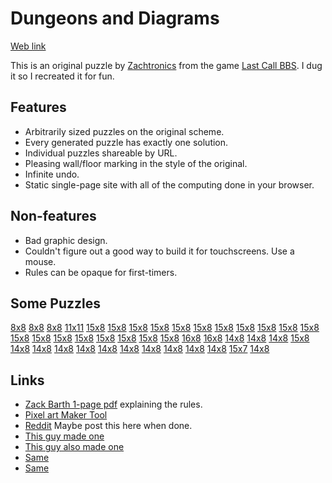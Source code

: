 # Dungeons and Diagrams

[Web link](https://dandd.therestinmotion.com/)

This is an original puzzle by [Zachtronics](https://en.wikipedia.org/wiki/Zachtronics)
from the game [Last Call BBS](https://www.zachtronics.com/last-call-bbs/).
I dug it so I recreated it for fun.


## Features 

- Arbitrarily sized puzzles on the original scheme.
- Every generated puzzle has exactly one solution.
- Individual puzzles shareable by URL.
- Pleasing wall/floor marking in the style of the original.
- Infinite undo. 
- Static single-page site with all of the computing done in your browser.

## Non-features

- Bad graphic design.
- Couldn't figure out a good way to build it for touchscreens. Use a mouse.
- Rules can be opaque for first-timers.
                  
## Some Puzzles
 [8x8](https://dandd.therestinmotion.com/?h=8&w=8&p=SGAIbxGxgT8%3D&t=MSwxLzEsNQ%3D%3D)
 [8x8](https://dandd.therestinmotion.com/?h=8&w=8&p=AOqiCNURZBE%3D&t=NSwyLzQsNQ%3D%3D)
 [8x8](https://dandd.therestinmotion.com/?h=8&w=8&p=QRVoBmkCtAE%3D&t=NiwxLzQsNA%3D%3D)
 [11x11](https://dandd.therestinmotion.com/?h=11&w=11&p=uDSIUY2IE8%2BDQhQi8DoAAA%3D%3D&t=NCwzLzIsNy8xMCw3)
 [15x8](https://dandd.therestinmotion.com/?h=8&w=15&p=AEJ7TKCoVRQniuhEpD4G&t=MTEsMi8zLDQvNiw2)
 [15x8](https://dandd.therestinmotion.com/?h=8&w=15&p=LUDEjpTIYMQFEvSJNMTA&t=MTEsMi8zLDY%3D)
 [15x8](https://dandd.therestinmotion.com/?h=8&w=15&p=EArVUMpCCKpqMpDAUjUC&t=MSwyLzEzLDIvOCwzLzAsNQ%3D%3D)
 [15x8](https://dandd.therestinmotion.com/?h=8&w=15&p=IPpGQO6jGFGMJ4a43QAA&t=MTMsMi8zLDUvMTAsNQ%3D%3D)
 [15x8](https://dandd.therestinmotion.com/?h=8&w=15&p=AABbrSCIRqcaAK1VgIAq&t=MTAsMC80LDMvMTIsNQ%3D%3D)
 [15x8](https://dandd.therestinmotion.com/?h=8&w=15&p=EcWIYkSxDY5QlkW4IgAR&t=MTMsMC8zLDEvNywxLzksNi8xMyw3)
 [15x8](https://dandd.therestinmotion.com/?h=8&w=15&p=GByMIETnXPQkAhmhNhBA&t=MSwwLzcsMi8xMSwzLzAsNg%3D%3D)
 [15x8](https://dandd.therestinmotion.com/?h=8&w=15&p=DhDQoqrWWNEGg1kYhrho&t=MSwyLzUsMy8xMCw2)
 [15x8](https://dandd.therestinmotion.com/?h=8&w=15&p=MIoSBY5CGEzkMIrhBARj&t=OCwwLzEyLDAvMyw1LzExLDc%3D)
 [15x8](https://dandd.therestinmotion.com/?h=8&w=15&p=6ngBI17xgYhYQwTA1Q4Q&t=MTIsMi80LDMvMSw1)
 [15x8](https://dandd.therestinmotion.com/?h=8&w=15&p=CHD0BYpiRKGjAwYY6YgS&t=MSwwLzE0LDIvOCw0LzUsNw%3D%3D)
 [15x8](https://dandd.therestinmotion.com/?h=8&w=15&p=AQB2Wwww8hM9chCBiFYc&t=MiwzLzExLDQvNyw3)
 [15x8](https://dandd.therestinmotion.com/?h=8&w=15&p=ABxVEZzoUITIQgzAtw4A&t=MTAsMy80LDUvMCw2)
 [15x8](https://dandd.therestinmotion.com/?h=8&w=15&p=tSoIwNEei4HFQGKs7gAA&t=MiwzLzEzLDMvOSw0)
 [15x8](https://dandd.therestinmotion.com/?h=8&w=15&p=JAZJmNIKRShJUUmpDQJQ&t=NCw0LzksNC8wLDU%3D)
 [15x8](https://dandd.therestinmotion.com/?h=8&w=15&p=AM7aCGoUIYKqPQFiVQUA&t=OSwxLzIsMg%3D%3D)
 [15x8](https://dandd.therestinmotion.com/?h=8&w=15&p=QQBOqwhB3CoqplUEOqgQ&t=MiwyLzEyLDU%3D)
 [15x8](https://dandd.therestinmotion.com/?h=8&w=15&p=AwpsULGiCEVc1CMCEb34&t=NCw0LzEyLDQvNyw2)
 [15x8](https://dandd.therestinmotion.com/?h=8&w=15&p=MCpFQJSqNJNAak0XNVDA&t=MiwwLzEyLDMvNSw3)
 [16x8](https://dandd.therestinmotion.com/?h=8&w=16&p=FGJCKVpLJCxxQVYqAG2uAA%3D%3D&t=MiwyLzE0LDIvNyw0LzEsNg%3D%3D)
 [16x8](https://dandd.therestinmotion.com/?h=8&w=16&p=ACqtYIQKUqEJGuKgqCoDig%3D%3D&t=NiwyLzExLDMvMyw1)
 [14x8](https://dandd.therestinmotion.com/?h=8&w=14&p=AKKtGAjW%2BYiGoqEIiPk%3D&t=MTIsMi8xMiw1LzUsNg%3D%3D)
 [14x8](https://dandd.therestinmotion.com/?h=8&w=14&p=wQCLpqLASMY5doEIoBg%3D&t=OCwyLzIsNy8xMiw3)
 [14x8](https://dandd.therestinmotion.com/?h=8&w=14&p=QIBGIXaI8OKiBwgxVvw%3D&t=NCwyLzEyLDIvMTAsNC83LDU%3D)
 [15x8](https://dandd.therestinmotion.com/?h=8&w=15&p=IgoUhYkCGeylEIiJRURi&t=NiwwLzEyLDEvMiw2LzksNw%3D%3D)
 [14x8](https://dandd.therestinmotion.com/?h=8&w=14&p=BEDuKiCobqCSAqmVBhA%3D&t=MTEsMi80LDMvOCwz)
 [14x8](https://dandd.therestinmotion.com/?h=8&w=14&p=PL6IIWKIBjR8YKEdwBA%3D&t=NywxLzExLDIvMiwzLzEyLDY%3D)
 [14x8](https://dandd.therestinmotion.com/?h=8&w=14&p=ADh2gRy8GCA%2BCoFeHAA%3D&t=MiwyLzEyLDIvOCw1LzIsNi8xMiw3)
 [14x8](https://dandd.therestinmotion.com/?h=8&w=14&p=AQCrIWJo4qKIKCp6cEA%3D&t=MTMsMC8yLDQvOCw1)
 [14x8](https://dandd.therestinmotion.com/?h=8&w=14&p=cQEBdy8iiggiImZvAEA%3D&t=MTIsMi82LDMvMSw0)
 [14x8](https://dandd.therestinmotion.com/?h=8&w=14&p=AJF1JBBlXRyE0CSCiRU%3D&t=MTEsMi80LDU%3D)
 [14x8](https://dandd.therestinmotion.com/?h=8&w=14&p=IIKPKqKAQyKO56g1Aog%3D&t=OCwyLzIsMy8xMiw3)
 [14x8](https://dandd.therestinmotion.com/?h=8&w=14&p=iAEOhy86ioiCIhcWMPA%3D&t=MiwwLzEwLDQvNSw1)
 [14x8](https://dandd.therestinmotion.com/?h=8&w=14&p=CGDZgxUJRNyBgCsiiig%3D&t=MTEsMi80LDUvNyw3)
 [14x8](https://dandd.therestinmotion.com/?h=8&w=14&p=AyCqiDqi%2BC8%2BiIFeIAA%3D&t=MCwyLzEyLDIvOCwzLzIsNi8xMSw3)
 [15x7](https://dandd.therestinmotion.com/?h=7&w=15&p=QYAoWhTtcYyCQF2AIAA%3D&t=MywwLzksMS8wLDQvMTIsNA%3D%3D)
 [14x8](https://dandd.therestinmotion.com/?h=8&w=14&p=CGDZgxUJRNyBgCsiiig%3D&t=MTEsMi80LDUvNyw3)

                      
## Links

- [Zack Barth 1-page pdf](https://trashworldnews.com/files/advanced_dungeons_and_diagrams.pdf) explaining the rules.
- [Pixel art Maker Tool](http://pixelartmaker.com/)
- [Reddit](https://www.reddit.com/r/lastcallbbs/) Maybe post this here when done.
- [This guy made one](https://www.lexaloffle.com/bbs/?tid=48966)
- [This guy also made one](https://github.com/dungeon-diagrams/dungeon-diagrams.github.io)
- [Same](https://github.com/CR-S01/Dungeons-Diagrams/tree/main)
- [Same](https://github.com/halfburnttoast/Dungeon-Cross)
